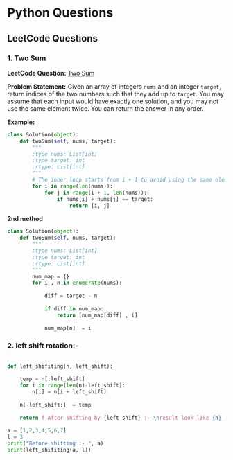 # Python Questions

## LeetCode Questions

### 1. Two Sum
**LeetCode Question:** [Two Sum](https://leetcode.com/problems/two-sum/description/)

**Problem Statement:**
Given an array of integers `nums` and an integer `target`, return indices of the two numbers such that they add up to `target`. You may assume that each input would have exactly one solution, and you may not use the same element twice. You can return the answer in any order.

**Example:**
```python
class Solution(object):
    def twoSum(self, nums, target):
        """
        :type nums: List[int]
        :type target: int
        :rtype: List[int]
        """
        # The inner loop starts from i + 1 to avoid using the same element twice
        for i in range(len(nums)):
            for j in range(i + 1, len(nums)):
                if nums[i] + nums[j] == target:
                    return [i, j]

```
**2nd method**

```Python 
class Solution(object):
    def twoSum(self, nums, target):
        """
        :type nums: List[int]
        :type target: int
        :rtype: List[int]
        """
        num_map = {}
        for i , n in enumerate(nums):
            
            diff = target - n
            
            if diff in num_map:
                return [num_map[diff] , i]
                
            num_map[n]  = i 

```
### 2. left shift rotation:- 
```python 

def left_shifiting(n, left_shift):
    
    temp = n[:left_shift]
    for i in range(len(n)-left_shift):
        n[i] = n[i + left_shift]
    
    n[-left_shift:]  = temp 
    
    return f'After shifting by {left_shift} :- \nresult look like {n}'
        
a = [1,2,3,4,5,6,7]
l = 3
print("Before shifting :- ", a)
print(left_shifiting(a, l))

```
    
    
    
    
    
    
    
    
    
